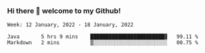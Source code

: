 ### Hi there 👋 welcome to my Github! 

<!--START_SECTION:waka-->
```text
Week: 12 January, 2022 - 18 January, 2022

Java       5 hrs 9 mins    ████████████████████████▓   99.11 % 
Markdown   2 mins          ▒░░░░░░░░░░░░░░░░░░░░░░░░   00.75 % 
```
<!--END_SECTION:waka-->
